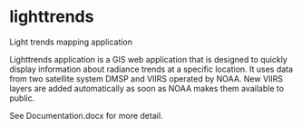# lighttrends
Light trends mapping application

Lighttrends application is a GIS web application that is designed to quickly display information about radiance trends at a specific location. It uses data from two satellite system DMSP and VIIRS operated by NOAA. New VIIRS layers are added automatically as soon as NOAA makes them available to public.

See Documentation.docx for more detail.
